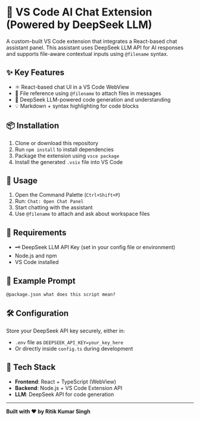 <!DOCTYPE html>
<html lang="en">
<head>
  <meta charset="UTF-8" />
  <meta name="viewport" content="width=device-width, initial-scale=1.0"/>
  
     
</head>
<body>

  <h1>💬 VS Code AI Chat Extension (Powered by DeepSeek LLM)</h1>
  <p>
    A custom-built VS Code extension that integrates a React-based chat assistant panel. This assistant uses DeepSeek LLM API for AI responses and supports file-aware contextual inputs using <code>@filename</code> syntax.
  </p>

  <h2>✨ Key Features</h2>
  <ul>
    <li>⚛️ React-based chat UI in a VS Code WebView</li>
    <li>📂 File reference using <code>@filename</code> to attach files in messages</li>
    <li>🧠 DeepSeek LLM-powered code generation and understanding</li>
    <li>💡 Markdown + syntax highlighting for code blocks</li>
  </ul>

  <h2>📦 Installation</h2>
  <ol>
    <li>Clone or download this repository</li>
    <li>Run <code>npm install</code> to install dependencies</li>
    <li>Package the extension using <code>vsce package</code></li>
    <li>Install the generated <code>.vsix</code> file into VS Code</li>
  </ol>

  <h2>🚀 Usage</h2>
  <ol>
    <li>Open the Command Palette (<code>Ctrl+Shift+P</code>)</li>
    <li>Run: <code>Chat: Open Chat Panel</code></li>
    <li>Start chatting with the assistant</li>
    <li>Use <code>@filename</code> to attach and ask about workspace files</li>
  </ol>

  <h2>🔐 Requirements</h2>
  <ul>
    <li>🗝️ DeepSeek LLM API Key (set in your config file or environment)</li>
    <li>Node.js and npm</li>
    <li>VS Code installed</li>
  </ul>

  <h2>🧠 Example Prompt</h2>
  <pre><code>@package.json what does this script mean?</code></pre>

  <h2>🛠️ Configuration</h2>
  <p>Store your DeepSeek API key securely, either in:</p>
  <ul>
    <li><code>.env</code> file as <code>DEEPSEEK_API_KEY=your_key_here</code></li>
    <li>Or directly inside <code>config.ts</code> during development</li>
  </ul>

  <h2>📁 Tech Stack</h2>
  <ul>
    <li><strong>Frontend</strong>: React + TypeScript (WebView)</li>
    <li><strong>Backend</strong>: Node.js + VS Code Extension API</li>
    <li><strong>LLM</strong>: DeepSeek API for code generation</li>
  </ul>

  <hr/>
  <p><strong>Built with ❤️ by Ritik Kumar Singh</strong></p>

</body>
</html>
